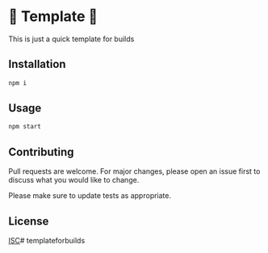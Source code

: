 # 🦋 Template 🦋

This is just a quick template for builds

## Installation

```bash
npm i
```

## Usage

```bash
npm start
```

## Contributing
Pull requests are welcome. For major changes, please open an issue first to discuss what you would like to change.

Please make sure to update tests as appropriate. 

## License
[ISC](https://choosealicense.com/licenses/isc/)# templateforbuilds